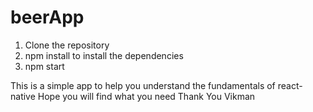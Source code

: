 # beerApp
1) Clone the repository
2) npm install to install the dependencies
3) npm start

This is a simple app to help you understand the fundamentals of react-native
Hope you will find what you need
Thank You
Vikman
